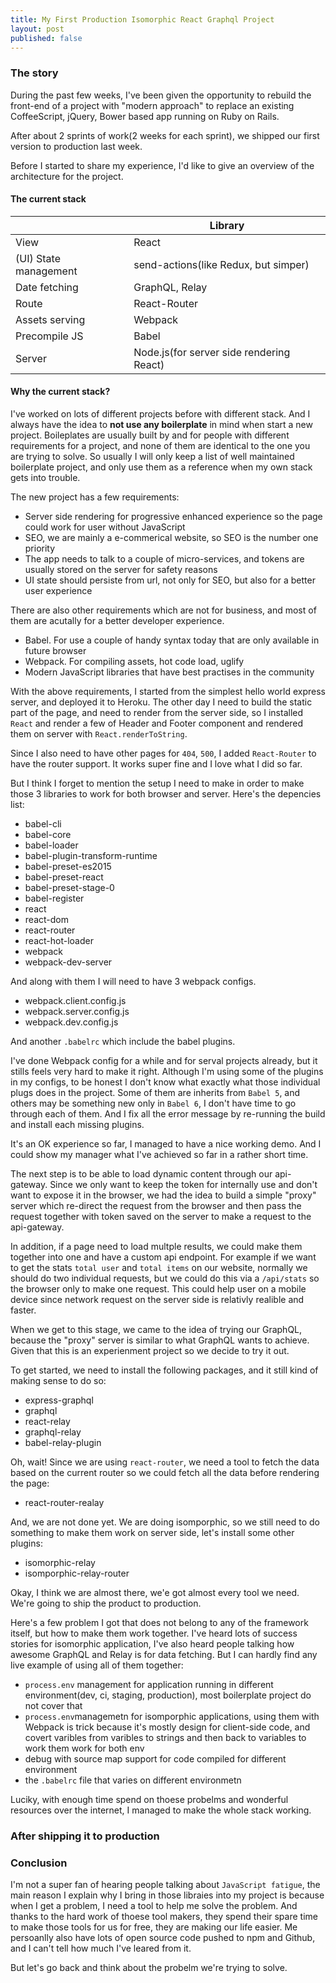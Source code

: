 ```yaml
---
title: My First Production Isomorphic React Graphql Project
layout: post
published: false
---
```


### The story

During the past few weeks, I've been given the opportunity to rebuild the front-end of a project
with "modern approach" to replace an existing CoffeeScript, jQuery, Bower based app running on Ruby
on Rails.

After about 2 sprints of work(2 weeks for each sprint), we shipped our first version to production last
week.

Before I started to share my experience, I'd like to give an overview of the architecture for the project.

#### The current stack

|                         | Library |
| ----------------------  | -------------------
|  View                   | React         |
|  (UI) State management  | send-actions(like Redux, but simper)  |
|  Date fetching          | GraphQL, Relay|
|  Route                  | React-Router  |
|  Assets serving         | Webpack       |
|  Precompile JS          | Babel         |
|  Server                 | Node.js(for server side rendering React) |

#### Why the current stack?

I've worked on lots of different projects before with different stack. And I always have the idea to **not use
any boilerplate** in mind when start a new project. Boileplates are usually built by and for people with different
requirements for a project, and none of them are identical to the one you are trying to solve. So usually I will
only keep a list of well maintained boilerplate project, and only use them as a reference when my own stack gets
into trouble.

The new project has a few requirements:

* Server side rendering for progressive enhanced experience so the page could work for user without JavaScript
* SEO, we are mainly a e-commerical website, so SEO is the number one priority
* The app needs to talk to a couple of micro-services, and tokens are usually stored on the server for safety reasons
* UI state should persiste from url, not only for SEO, but also for a better user experience

There are also other requirements which are not for business, and most of them are acutally for a better developer experience.

* Babel. For use a couple of handy syntax today that are only available in future browser
* Webpack. For compiling assets, hot code load, uglify
* Modern JavaScript libraries that have best practises in the community

With the above requirements, I started from the simplest hello world express server, and deployed it to Heroku. The other day I
need to build the static part of the page, and need to render from the server side, so I installed `React` and render a few of
Header and Footer component and rendered them on server with `React.renderToString`.

Since I also need to have other pages for `404`, `500`, I added `React-Router` to have the router support. It works super fine
and I love what I did so far.

But I think I forget to mention the setup I need to make in order to make those 3 libraries to work for both browser and server.
Here's the depencies list:

* babel-cli
* babel-core
* babel-loader
* babel-plugin-transform-runtime
* babel-preset-es2015
* babel-preset-react
* babel-preset-stage-0
* babel-register
* react
* react-dom
* react-router
* react-hot-loader
* webpack
* webpack-dev-server

And along with them I will need to have 3 webpack configs.

* webpack.client.config.js
* webpack.server.config.js
* webpack.dev.config.js

And another `.babelrc` which include the babel plugins.

I've done Webpack config for a while and for serval projects already, but it
stills feels very hard to make it right. Although I'm using some of the plugins in my configs, to be honest I don't know what exactly what those individual plugs does in the project. Some of them are inherits from `Babel 5`, and others may be something new only in `Babel 6`, I don't have time to go through each of them. And I fix all the error message by re-running the build and install each missing plugins.

It's an OK experience so far, I managed to have a nice working demo. And I could show my manager what I've achieved so far in a rather short time.

The next step is to be able to load dynamic content through our api-gateway. Since we only want to keep the token for internally use and don't want to expose it in the browser, we had the idea to build a simple "proxy" server which re-direct the request from the browser and then pass the request
together with token saved on the server to make a request to the api-gateway.

In addition, if a page need to load multple results, we could make them together into one and have a custom api endpoint. For example if we want to
get the stats `total user` and `total items` on our website, normally we should do two individual requests, but we could do this via a `/api/stats`
so the browser only to make one request. This could help user on a mobile device since network request on the server side is relativly realible and faster.

When we get to this stage, we came to the idea of trying our GraphQL, because the "proxy" server is similar to what GraphQL wants to achieve. Given that this is an experienment project so we decide to try it out.

To get started, we need to install the following packages, and it still kind of making sense to do so:

* express-graphql
* graphql
* react-relay
* graphql-relay
* babel-relay-plugin

Oh, wait! Since we are using `react-router`, we need a tool to fetch the data based on the current router so we could fetch all the data before rendering the page:

* react-router-realay

And, we are not done yet. We are doing isomporphic, so we still need to do something to make them work on server side, let's install some other plugins:

* isomorphic-relay
* isomporphic-relay-router

Okay, I think we are almost there, we'e got almost every tool we need. We're going to ship the product to production.

Here's a few problem I got that does not belong to any of the framework itself, but how to make them work together. I've heard lots of success stories for isomorphic application, I've also heard people talking how awesome GraphQL and Relay is for data fetching. But I can hardly find any live example of using all of them together:

* `process.env` management for application running in different environment(dev, ci, staging, production), most boilerplate project do not cover that
* `process.env`managemetn for isomporphic applications, using them with Webpack is trick because it's mostly design for client-side code, and covert varibles from varibles to strings and then back to variables to work them work for both env
* debug with source map support for code compiled for different environment
* the `.babelrc` file that varies on different environmetn

Luciky, with enough time spend on thoese probelms and wonderful resources over the internet, I managed to make the whole stack working.

### After shipping it to production


### Conclusion

I'm not a super fan of hearing people talking about `JavaScript fatigue`, the main reason I explain why I bring in those libraies into my project is because when I get a problem, I need a tool to help me solve the problem. And thanks to the hard work of thoese tool makers, they spend their spare time to make those tools for us for free, they are making our life easier. Me persoanlly also have lots of open source code pushed to npm and Github, and I can't tell how much I've leared from it.

But let's go back and think about the probelm we're trying to solve.
